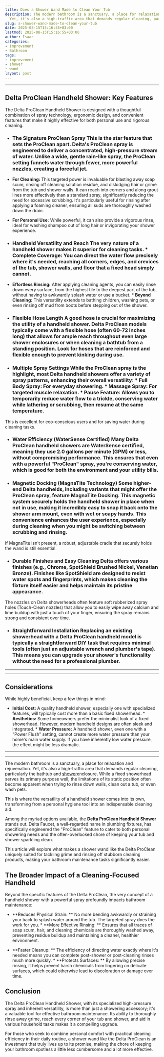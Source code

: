 ```yaml
---
title: Does a Shower Wand Made to Clean Your Tub
description: The modern bathroom is a sanctuary, a place for relaxation and rejuvenation.
  Yet, it's also a high-traffic area that demands regular cleaning, particularly...
slug: a-shower-wand-made-to-clean-your-tub
date: 2025-08-15T15:16:55+03:00
lastmod: 2025-08-15T15:16:55+03:00
author: Isaac
categories:
- Improvement
- Bathroom
tags:
- improvement
- shower
- wand
layout: post
---
```

---

## Delta ProClean Handheld Shower: Key Features
The Delta ProClean Handheld Shower is designed with a thoughtful combination of spray technology, ergonomic design, and convenient features that make it highly effective for both personal use and rigorous cleaning.

* ### **The Signature ProClean Spray** This is the star feature that sets the ProClean apart. Delta's ProClean spray is engineered to deliver a **concentrated, high-pressure stream of water**. Unlike a wide, gentle rain-like spray, the ProClean setting funnels water through fewer, more powerful nozzles, creating a forceful jet.

* **For Cleaning:** This targeted power is invaluable for blasting away soap scum, rinsing off cleaning solution residue, and dislodging hair or grime from the tub and shower walls. It can reach into corners and along grout lines more effectively than a standard spray, significantly reducing the need for excessive scrubbing. It's particularly useful for rinsing after applying a foaming cleaner, ensuring all suds are thoroughly washed down the drain.

* **For Personal Use:** While powerful, it can also provide a vigorous rinse, ideal for washing shampoo out of long hair or invigorating your shower experience.

* ### **Handheld Versatility and Reach** The very nature of a handheld shower makes it superior for cleaning tasks. * **Complete Coverage:** You can direct the water flow precisely where it's needed, reaching all corners, edges, and crevices of the tub, shower walls, and floor that a fixed head simply cannot.

* **Effortless Rinsing:** After applying cleaning agents, you can easily rinse down every surface, from the highest tile to the deepest part of the tub, without having to awkwardly splash water or use a bucket. * **Beyond Cleaning:** This versatility extends to bathing children, washing pets, or even rinsing off mud from boots before stepping out of the shower.

* ### **Flexible Hose Length** A good hose is crucial for maximizing the utility of a handheld shower. Delta ProClean models typically come with a flexible hose (often 60-72 inches long) that allows for ample reach throughout even large shower enclosures or when cleaning a bathtub from a standing position. Look for hoses that are reinforced and flexible enough to prevent kinking during use.

* ### **Multiple Spray Settings** While the ProClean spray is the highlight, most Delta handheld showers offer a variety of spray patterns, enhancing their overall versatility: * **Full Body Spray:** For everyday showering. * **Massage Spray:** For targeted muscle relaxation. * **Pause Feature:** Allows you to temporarily reduce water flow to a trickle, conserving water while lathering or scrubbing, then resume at the same temperature.
This is excellent for eco-conscious users and for saving water during cleaning tasks.

* ### **Water Efficiency (WaterSense Certified)** Many Delta ProClean handheld showers are **WaterSense certified**, meaning they use 2.0 gallons per minute (GPM) or less, without compromising performance. This ensures that even with a powerful "ProClean" spray, you're conserving water, which is good for both the environment and your utility bills.

* ### **Magnetic Docking (MagnaTite Technology)** Some higher-end Delta handhelds, including variants that might offer the ProClean spray, feature **MagnaTite Docking**. This magnetic system securely holds the handheld shower in place when not in use, making it incredibly easy to snap it back onto the shower arm mount, even with wet or soapy hands. This convenience enhances the user experience, especially during cleaning when you might be switching between scrubbing and rinsing.
If MagnaTite isn't present, a robust, adjustable cradle that securely holds the wand is still essential.

* ### **Durable Finishes and Easy Cleaning** Delta offers various finishes (e.g., Chrome, SpotShield Brushed Nickel, Venetian Bronze). Finishes like **SpotShield** are designed to resist water spots and fingerprints, which makes cleaning the fixture itself easier and helps maintain its pristine appearance.
The nozzles on Delta showerheads often feature soft rubberized spray holes (Touch-Clean nozzles) that allow you to easily wipe away calcium and lime buildup with just a touch of your finger, ensuring the spray remains strong and consistent over time.

* ### **Straightforward Installation** Replacing an existing showerhead with a Delta ProClean handheld model is typically a straightforward DIY task that requires minimal tools (often just an adjustable wrench and plumber's tape). This means you can upgrade your shower's functionality without the need for a professional plumber.
---
---

## Considerations
While highly beneficial, keep a few things in mind:

* **Initial Cost:** A quality handheld shower, especially one with specialized features, will typically cost more than a basic fixed showerhead. * **Aesthetics:** Some homeowners prefer the minimalist look of a fixed showerhead. However, modern handheld designs are often sleek and integrated. * **Water Pressure:** A handheld shower, even one with a "Power Flush" setting, cannot create more water pressure than your home's main water supply.
If you have inherently low water pressure, the effect might be less dramatic.
---
---

The modern bathroom is a sanctuary, a place for relaxation and rejuvenation. Yet, it's also a high-traffic area that demands regular cleaning, particularly the bathtub and [shower](https://pestpolicy.com/a-shower-wand-made-to-clean-your-tub/)enclosure. While a fixed showerhead serves its primary purpose well, the limitations of its static position often become apparent when trying to rinse down walls, clean out a tub, or even wash pets.

This is where the versatility of a handheld shower comes into its own, transforming from a personal hygiene tool into an indispensable cleaning aid.

Among the myriad options available, the **Delta ProClean Handheld Shower** stands out. Delta Faucet, a well-regarded name in plumbing fixtures, has specifically engineered the "ProClean" feature to cater to both personal showering needs and the often-overlooked chore of keeping your tub and shower sparkling clean.

This article will explore what makes a shower wand like the Delta ProClean uniquely suited for tackling grime and rinsing off stubborn cleaning products, making your bathroom maintenance tasks significantly easier.

##  The Broader Impact of a Cleaning-Focused Handheld

Beyond the specific features of the Delta ProClean, the very concept of a handheld shower with a powerful spray profoundly impacts bathroom maintenance:

* **Reduces Physical Strain: ** No more bending awkwardly or straining your back to splash water around the tub. The targeted spray does the work for you. * **More Effective Rinsing: ** Ensures that all traces of soap scum, hair, and cleaning chemicals are thoroughly washed away, preventing residue buildup and maintaining a cleaner, healthier environment.

* **Faster Cleanup: ** The efficiency of directing water exactly where it's needed means you can complete post-shower or post-cleaning rinses much more quickly. * **Protects Surfaces: ** By allowing precise rinsing, it helps prevent harsh chemicals from lingering on delicate surfaces, which could otherwise lead to discoloration or damage over time.

##  Conclusion

The Delta ProClean Handheld Shower, with its specialized high-pressure spray and inherent versatility, is more than just a showering accessory; it's a valuable tool for effective bathroom maintenance. Its ability to thoroughly rinse away grime, reach every corner of your tub and shower, and aid in various household tasks makes it a compelling upgrade.

For those who seek to combine personal comfort with practical cleaning efficiency in their daily routine, a shower wand like the Delta ProClean is an investment that truly lives up to its promise, making the chore of keeping your bathroom spotless a little less cumbersome and a lot more effective.
